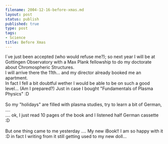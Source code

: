 ```yaml
--- 
filename: 2004-12-16-before-xmas.md
layout: post
status: publish
published: true
type: post
tags: 
- Science
title: Before Xmas
---
```

I´ve just been accepted (who would refuse me?); so next year I will be at Gottingen Observatory with a Max Plank fellowship to do my doctorate about Chromospheric Structures.
<br />I will arrive there the 11th... and my director already booked me an apartment.
<br />In fact I fell a bit  doubtful wether I would be able to be on such a good level... (Am I prepared?) Just in case I bought "Fundamentals of Plasma Physics" :D
<br />
<br />So my "holidays" are filled with plasma studies, try to learn a bit of German, ....
<br />.... ok, I just read 10 pages of the book and I listened half German cassette :D
<br />
<br />But one thing came to me yesterday .... My new iBook!! I am so happy with it :D in fact I writing from it still getting used to my new doll...
<br />
<br />

